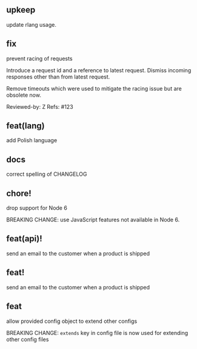 <!-- NEWS.md is maintained by https://cynkra.github.io/fledge, do not edit -->

## upkeep
update rlang usage.

## fix
prevent racing of requests

Introduce a request id and a reference to latest request. Dismiss
incoming responses other than from latest request.

Remove timeouts which were used to mitigate the racing issue but are
obsolete now.

Reviewed-by: Z
Refs: #123
## feat(lang)
add Polish language

## docs
correct spelling of CHANGELOG

## chore!
drop support for Node 6

BREAKING CHANGE: use JavaScript features not available in Node 6.

## feat(api)!
send an email to the customer when a product is shipped

## feat!
send an email to the customer when a product is shipped

## feat
allow provided config object to extend other configs

  BREAKING CHANGE: `extends` key in config file is now used for extending other config files



